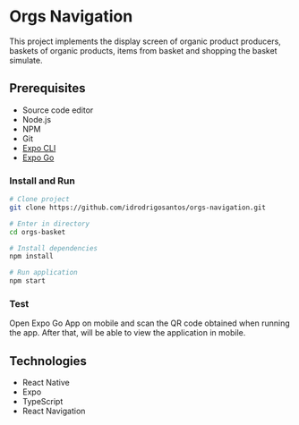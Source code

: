 # Orgs Navigation

This project implements the display screen of organic product producers, baskets of organic products, items from basket and  shopping the basket simulate.

## Prerequisites

* Source code editor
* Node.js
* NPM
* Git
* [Expo CLI](https://docs.expo.dev/workflow/expo-cli/)
* [Expo Go](https://expo.dev/client)

### Install and Run

```bash
# Clone project
git clone https://github.com/idrodrigosantos/orgs-navigation.git

# Enter in directory
cd orgs-basket

# Install dependencies
npm install

# Run application
npm start
```

### Test

Open Expo Go App on mobile and scan the QR code obtained when running the app. After that, will be able to view the application in mobile.

## Technologies

* React Native
* Expo
* TypeScript
* React Navigation

